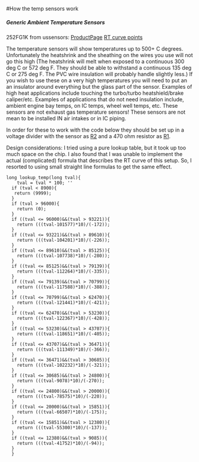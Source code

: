 #How the temp sensors work

##### Generic Ambient Temperature Sensors #####


252FG1K from ussensors: [ProductPage](http://www.ussensor.com/prod_DO-35_std.htm) [RT curve points](http://www.ussensor.com/rt%20charts/252FG1K.htm)


The temperature sensors will show temperatures up to 500+ C degrees.  Unfortunately the heatshrink and the sheathing on the wires you use will not go this high (The heatshrink will melt when exposed to a continuous 300 deg C or 572 deg F.  They should be able to withstand a continuous 135 deg C or 275 deg F.  The PVC wire insulation will probably handle slightly less.)   If you wish to use these on a very high temperatures you will need to put an an insulator around everything but the glass part of the sensor.  Examples of high heat applications include touching the turbo/turbo heatshield/brake caliper/etc.  Examples of applications that do not need insulation include, ambient engine bay temps, on IC temps, wheel well temps, etc.  These sensors are not exhaust gas temperature sensors!  These sensors are not mean to be installed IN air intakes or in IC piping.


In order for these to work with the code below they should be set up in a voltage divider with the sensor as [R2](https://code.google.com/p/robotmeter/source/detail?r=2) and a 470 ohm resistor as [R1](https://code.google.com/p/robotmeter/source/detail?r=1).

Design considerations:
I tried using a pure lookup table, but it took up too much space on the chip.  I also found that I was unable to implement the actual (complicated) formula that describes the RT curve of this setup.  So, I resorted to using small straight line formulas to get the same effect.


```
long lookup_temp(long tval){  
    tval = tval * 100; ''
  if (tval < 8900){
   return (9999); 
  }
  if (tval > 96000){
    return (0);
  }
  if ((tval <= 96000)&&(tval > 93221)){
    return (((tval-101577)*10)/(-172));
  }
  if ((tval <= 93221)&&(tval > 89610)){
    return (((tval-104201)*10)/(-226));
  }
  if ((tval <= 89610)&&(tval > 85125)){
    return (((tval-107738)*10)/(-280));
  }
  if ((tval <= 85125)&&(tval > 79139)){
    return (((tval-112264)*10)/(-335));
  }
  if ((tval <= 79139)&&(tval > 70799)){
    return (((tval-117588)*10)/(-388));
  }
  if ((tval <= 70799)&&(tval > 62470)){
    return (((tval-121441)*10)/(-421));
  }
  if ((tval <= 62470)&&(tval > 53230)){
    return (((tval-122367)*10)/(-428));
  }
  if ((tval <= 53230)&&(tval > 43707)){
    return (((tval-118651)*10)/(-405));
  }
  if ((tval <= 43707)&&(tval > 36471)){
    return (((tval-111349)*10)/(-366));
  }
  if ((tval <= 36471)&&(tval > 30685)){
    return (((tval-102232)*10)/(-321));
  }
  if ((tval <= 30685)&&(tval > 24800)){
    return (((tval-9078)*10)/(-270));
  }
  if ((tval <= 24800)&&(tval > 20000)){
    return (((tval-78575)*10)/(-220));
  }
  if ((tval <= 20000)&&(tval > 15851)){
    return (((tval-66507)*10)/(-175));
  }
  if ((tval <= 15851)&&(tval > 12380)){
    return (((tval-55300)*10)/(-137));
  }
  if ((tval <= 12380)&&(tval > 9085)){
    return (((tval-41752)*10)/(-94));
  }
  }
```